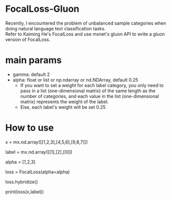 # FocalLoss-Gluon
Recently, I encountered the problem of unbalanced sample categories when doing natural language text classification tasks.</br>
Refer to Kaiming He's FocalLoss and use mxnet's gluon API to write a gluon version of FocalLoss.

# main params
- gamma: default 2
- alpha: float or list or np.ndarray or nd.NDArray, default 0.25
  - If you want to set a weight for each label category, you only need to pass in a list (one-dimensional matrix) of the same length as the number of categories, and each value in the list (one-dimensional matrix) represents the weight of the label.
  - Else, each label's weight will be set 0.25

# How to use
x = mx.nd.array([[1,2,3],[4,5,6],[9,8,7]])  

label = mx.nd.array([[1],[2],[0]])  

alpha = [1,2,3]  

loss = FocalLoss(alpha=alpha)  

loss.hybridize()  

print(loss(x,label))
